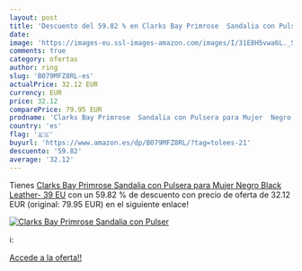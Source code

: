 ```yaml
---
layout: post
title: 'Descuento del 59.82 % en Clarks Bay Primrose  Sandalia con Pulser'
date: 
image: 'https://images-eu.ssl-images-amazon.com/images/I/31E8H5vwa6L._SL200_.jpg'
comments: true
category: ofertas
author: ring
slug: 'B079MFZ8RL-es'
actualPrice: 32.12 EUR
currency: EUR
price: 32.12
comparePrice: 79.95 EUR
prodname: 'Clarks Bay Primrose  Sandalia con Pulsera para Mujer  Negro  Black Leather-   39 EU'
country: 'es'
flag: '🇪🇸'
buyurl: 'https://www.amazon.es/dp/B079MFZ8RL/?tag=tolees-21'
descuento: '59.82'
average: '32.12'
---
```


Tienes [Clarks Bay Primrose  Sandalia con Pulsera para Mujer  Negro  Black Leather-   39 EU](https://www.amazon.es/dp/B079MFZ8RL/?tag=tolees-21) con un 59.82 % de descuento con precio de oferta de 32.12 EUR (original: 79.95 EUR) en el siguiente enlace!

[![Clarks Bay Primrose  Sandalia con Pulser](https://images-eu.ssl-images-amazon.com/images/I/31E8H5vwa6L._SL200_.jpg)](https://www.amazon.es/dp/B079MFZ8RL/?tag=tolees-21)

ℹ️:


[Accede a la oferta!!](https://www.amazon.es/dp/B079MFZ8RL/?tag=tolees-21)

